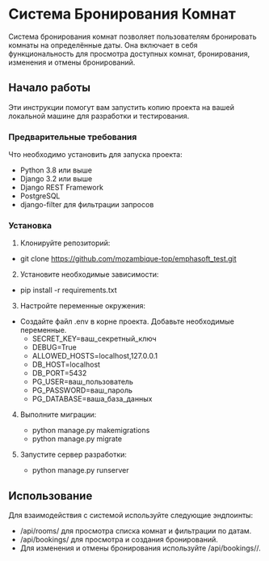 
# Система Бронирования Комнат

Система бронирования комнат позволяет пользователям бронировать комнаты на определённые даты. Она включает в себя функциональность для просмотра доступных комнат, бронирования, изменения и отмены бронирований.

## Начало работы

Эти инструкции помогут вам запустить копию проекта на вашей локальной машине для разработки и тестирования.

### Предварительные требования

Что необходимо установить для запуска проекта:

- Python 3.8 или выше
- Django 3.2 или выше
- Django REST Framework
- PostgreSQL
- django-filter для фильтрации запросов

### Установка


1. Клонируйте репозиторий:
- git clone https://github.com/mozambique-top/emphasoft_test.git

2. Установите необходимые зависимости:
- pip install -r requirements.txt

3. Настройте переменные окружения:
- Создайте файл .env в корне проекта. Добавьте необходимые переменные.
  - SECRET_KEY=ваш_секретный_ключ
  - DEBUG=True
  - ALLOWED_HOSTS=localhost,127.0.0.1 
  - DB_HOST=localhost 
  - DB_PORT=5432 
  - PG_USER=ваш_пользователь 
  - PG_PASSWORD=ваш_пароль
  - PG_DATABASE=ваша_база_данных

4. Выполните миграции:
   - python manage.py makemigrations
   - python manage.py migrate

5. Запустите сервер разработки:
   - python manage.py runserver


## Использование

Для взаимодействия с системой используйте следующие эндпоинты:

- /api/rooms/ для просмотра списка комнат и фильтрации по датам.
- /api/bookings/ для просмотра и создания бронирований.
- Для изменения и отмены бронирования используйте /api/bookings/<id>/.

